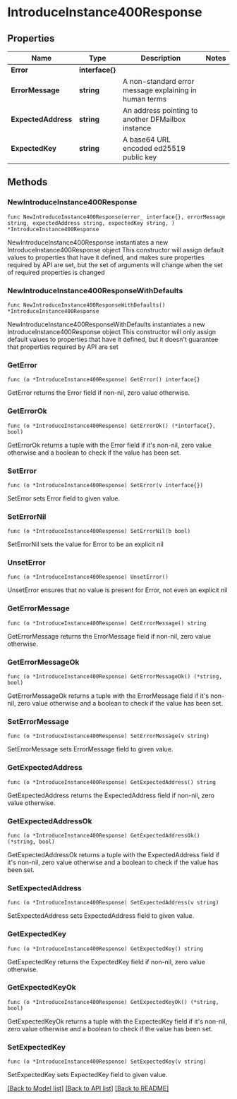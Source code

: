 # IntroduceInstance400Response

## Properties

Name | Type | Description | Notes
------------ | ------------- | ------------- | -------------
**Error** | **interface{}** |  | 
**ErrorMessage** | **string** | A non-standard error message explaining in human terms | 
**ExpectedAddress** | **string** | An address pointing to another DFMailbox instance | 
**ExpectedKey** | **string** | A base64 URL encoded ed25519 public key | 

## Methods

### NewIntroduceInstance400Response

`func NewIntroduceInstance400Response(error_ interface{}, errorMessage string, expectedAddress string, expectedKey string, ) *IntroduceInstance400Response`

NewIntroduceInstance400Response instantiates a new IntroduceInstance400Response object
This constructor will assign default values to properties that have it defined,
and makes sure properties required by API are set, but the set of arguments
will change when the set of required properties is changed

### NewIntroduceInstance400ResponseWithDefaults

`func NewIntroduceInstance400ResponseWithDefaults() *IntroduceInstance400Response`

NewIntroduceInstance400ResponseWithDefaults instantiates a new IntroduceInstance400Response object
This constructor will only assign default values to properties that have it defined,
but it doesn't guarantee that properties required by API are set

### GetError

`func (o *IntroduceInstance400Response) GetError() interface{}`

GetError returns the Error field if non-nil, zero value otherwise.

### GetErrorOk

`func (o *IntroduceInstance400Response) GetErrorOk() (*interface{}, bool)`

GetErrorOk returns a tuple with the Error field if it's non-nil, zero value otherwise
and a boolean to check if the value has been set.

### SetError

`func (o *IntroduceInstance400Response) SetError(v interface{})`

SetError sets Error field to given value.


### SetErrorNil

`func (o *IntroduceInstance400Response) SetErrorNil(b bool)`

 SetErrorNil sets the value for Error to be an explicit nil

### UnsetError
`func (o *IntroduceInstance400Response) UnsetError()`

UnsetError ensures that no value is present for Error, not even an explicit nil
### GetErrorMessage

`func (o *IntroduceInstance400Response) GetErrorMessage() string`

GetErrorMessage returns the ErrorMessage field if non-nil, zero value otherwise.

### GetErrorMessageOk

`func (o *IntroduceInstance400Response) GetErrorMessageOk() (*string, bool)`

GetErrorMessageOk returns a tuple with the ErrorMessage field if it's non-nil, zero value otherwise
and a boolean to check if the value has been set.

### SetErrorMessage

`func (o *IntroduceInstance400Response) SetErrorMessage(v string)`

SetErrorMessage sets ErrorMessage field to given value.


### GetExpectedAddress

`func (o *IntroduceInstance400Response) GetExpectedAddress() string`

GetExpectedAddress returns the ExpectedAddress field if non-nil, zero value otherwise.

### GetExpectedAddressOk

`func (o *IntroduceInstance400Response) GetExpectedAddressOk() (*string, bool)`

GetExpectedAddressOk returns a tuple with the ExpectedAddress field if it's non-nil, zero value otherwise
and a boolean to check if the value has been set.

### SetExpectedAddress

`func (o *IntroduceInstance400Response) SetExpectedAddress(v string)`

SetExpectedAddress sets ExpectedAddress field to given value.


### GetExpectedKey

`func (o *IntroduceInstance400Response) GetExpectedKey() string`

GetExpectedKey returns the ExpectedKey field if non-nil, zero value otherwise.

### GetExpectedKeyOk

`func (o *IntroduceInstance400Response) GetExpectedKeyOk() (*string, bool)`

GetExpectedKeyOk returns a tuple with the ExpectedKey field if it's non-nil, zero value otherwise
and a boolean to check if the value has been set.

### SetExpectedKey

`func (o *IntroduceInstance400Response) SetExpectedKey(v string)`

SetExpectedKey sets ExpectedKey field to given value.



[[Back to Model list]](../README.md#documentation-for-models) [[Back to API list]](../README.md#documentation-for-api-endpoints) [[Back to README]](../README.md)



